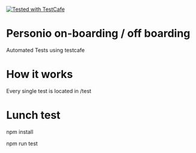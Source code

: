 <a  
    href="https://github.com/DevExpress/testcafe">
    <img alt="Tested with TestCafe" src="https://img.shields.io/badge/tested%20with-TestCafe-2fa4cf.svg">
</a>

# Personio on-boarding / off boarding

Automated Tests using testcafe


# How it works

Every single test is located in /test

# Lunch test

npm install

npm run test
